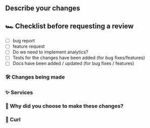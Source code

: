 ## Describe your changes

## 🏎 Checklist before requesting a review
- [ ] bug report
- [ ] feature request
- [ ] Do we need to implement analytics?
- [ ] Tests for the changes have been added (for bug fixes/features)
- [ ] Docs have been added / updated (for bug fixes / features)

### 🛠 Changes being made


### ✨ Services 


### 🧠 Why did you choose to make these changes?


### 🧪 Curl 




